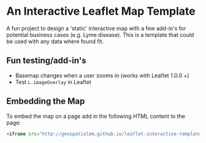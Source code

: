 # An Interactive Leaflet Map Template

A fun project to design a 'static' interactive map with a few add-in's for potential business cases (e.g. Lyme disease). This is a template that could be used with any data where found fit.

## Fun testing/add-in's
* Basemap changes when a user zooms in (works with Leaflet 1.0.0 +)  
* Test `L.imageOverlay` in Leaflet  

## Embedding the Map
To embed the map on a page add in the following HTML content to the page:

```html
<iframe src="http://geospatialem.github.io/leaflet-interactive-template" frameborder="0" width="600" height="400"></iframe>   
```
